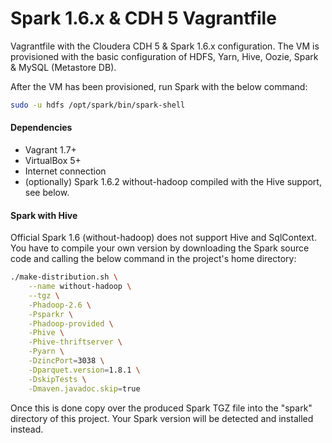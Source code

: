 # Spark 1.6.x & CDH 5 Vagrantfile

Vagrantfile with the Cloudera CDH 5 & Spark 1.6.x configuration.
The VM is provisioned with the basic configuration of HDFS, Yarn, Hive, Oozie, Spark & MySQL (Metastore DB). 

After the VM has been provisioned, run Spark with the below command:

```sh
sudo -u hdfs /opt/spark/bin/spark-shell
```

#### Dependencies

- Vagrant 1.7+
- VirtualBox 5+
- Internet connection
- (optionally) Spark 1.6.2 without-hadoop compiled with the Hive support, see below.

#### Spark with Hive

Official Spark 1.6 (without-hadoop) does not support Hive and SqlContext. You have to compile your own version by downloading the Spark source code and calling the below command in the project's home directory:

```sh
./make-distribution.sh \
    --name without-hadoop \
    --tgz \
    -Phadoop-2.6 \
    -Psparkr \
    -Phadoop-provided \
    -Phive \
    -Phive-thriftserver \
    -Pyarn \
    -DzincPort=3038 \
    -Dparquet.version=1.8.1 \
    -DskipTests \
    -Dmaven.javadoc.skip=true
```

Once this is done copy over the produced Spark TGZ file into the "spark" directory of this project. Your Spark version will be detected and installed instead.
